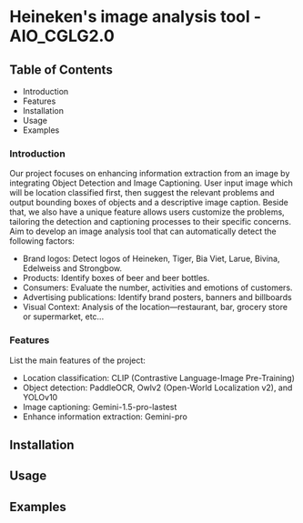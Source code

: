 # Heineken's image analysis tool - AIO_CGLG2.0 <Br>

## Table of Contents <Br>
- Introduction
- Features
- Installation
- Usage
- Examples

### Introduction <Br>
Our project focuses on enhancing information extraction from an image by integrating Object Detection and Image Captioning. User input image which will be location classified first, then suggest the relevant problems and output bounding boxes of objects and a descriptive image caption. Beside that, we also have a unique feature allows users customize the problems, tailoring the detection and captioning processes to their specific concerns. <Br>
Aim to develop an image analysis tool that can automatically detect the following factors:
- Brand logos: Detect logos of Heineken, Tiger, Bia Viet, Larue, Bivina, Edelweiss and Strongbow.
- Products: Identify boxes of beer and beer bottles.
- Consumers: Evaluate the number, activities and emotions of customers.
- Advertising publications: Identify brand posters, banners and billboards
- Visual Context: Analysis of the location—restaurant, bar, grocery store or supermarket, etc...

### Features <Br>
List the main features of the project:
- Location classification: CLIP (Contrastive Language-Image Pre-Training)
- Object detection: PaddleOCR, Owlv2 (Open-World Localization v2), and YOLOv10 
- Image captioning: Gemini-1.5-pro-lastest
- Enhance information extraction: Gemini-pro

## Installation

## Usage

## Examples
